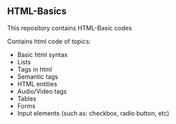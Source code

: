 <h2>HTML-Basics</h2>
<p>This repository contains HTML-Basic codes</p>
<p>Contains html code of topics: <br>
<ul>
    <li>Basic html syntax</li>
    <li>Lists</li>
    <li>Tags in html</li>
    <li>Semantic tags</li>
    <li>HTML entities</li>
    <li>Audio/Video tags</li>
    <li>Tables</li>
    <li>Forms</li>
    <li>Input elements (such as: checkbox, radio button, etc)</li>
</ul>